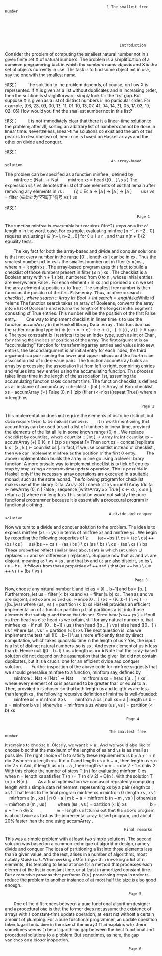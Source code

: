                                                    1 The smallest free number 







                                                         Introduction 
Consider the problem of computing the smallest natural number not in a given finite set X  of natural numbers. The problem is a simplification of a common programming task in which the numbers name objects and X  is the set of objects currently in use. The task is to find some object not in use, say the one with the smallest name. 

译文：
　　The solution to the problem depends, of course, on how X is represented. If X  is given as a list without duplicates and in increasing order, then the solution is straightforward: simply look for the first gap. But suppose X  is given as a list of distinct numbers in no particular order. For example, 
[08, 23, 09, 00, 12, 11, 01, 10, 13, 07, 41, 04, 14, 21, 05, 17, 03, 19, 02, 06] 
How would you find the smallest number not in this list? 

译文：
　　It is not immediately clear that there is a linear-time solution to the problem; after all, sorting an arbitrary list of numbers cannot be done in linear time. Nevertheless, linear-time solutions do exist and the aim of this pearl is to describe two of them: one is based on Haskell arrays and the other on divide and conquer. 

译文：

                                                     An array-based solution 
The problem can be specified as a function minfree , defined by 
　　minfree	::	[Nat ] → Nat
　　minfree xs	=   head ([0 .. ] \\ xs )
The expression us \\ vs denotes the list of those elements of us that remain
after removing any elements in vs :
　　(\\)	::	Eq a => [a ] → [a ] → [a ]
　　us \\ vs	=   filter (∈此处为“不属于”符号 vs ) us

译文：

                                                                 Page 1



	              
The function minfree  is executable but requires Θ(n^2) steps on a list of length n in the worst case. For example, evaluating minfree [n −1, n −2 .. 0] requires evaluating i ∈ [n−1, n−2 .. 0] for 0 ≤ i  ≤ n , and thus n(n + 1)/2 
equality tests. 

　　The key fact for both the array-based and divide and conquer solutions is that not every number in the range [0 .. length xs ] can be in xs . Thus the smallest number not in xs is the smallest number not in filter (≤ n )xs , where n  = length xs . The array-based program uses this fact to build a checklist of those numbers present in filter (≤ n ) xs . The checklist is a Boolean array with n + 1 slots, numbered from 0 to n , whose initial entries are everywhere False . For each element x in xs and provided x ≤ n we set the array element at position x to True . The smallest free number is then found as the position of the first False entry. Thus, minfree = search *checklist , where 
search	::	Array Int Bool → Int
search	=   length*takeWhile id *elems
The function search takes an array of Booleans, converts the array into a list of Booleans and returns the length of the longest initial segment consisting of True entries. This number will be the position of the first False entry. 
　　One  way  to  implement  checklist  in  linear  time  is  to  use  the  function accumArray in the Haskell library Data .Array . This function has the rather daunting type 
Ix i => (e → v → e ) → e → (i , i ) → [(i , v )] → Array i e 
The type constraint Ix  i  restricts i  to be an Index  type, such as Int  or Char , for naming the indices or positions of the array. The first argument is an “accumulating” function for transforming array entries and values into new entries, the second argument is an initial entry for each index, the third argument is a pair naming the lower and upper indices and the fourth is an association list of index-value pairs. The function accumArray  builds an array by processing the association list from left to right, combining entries and values into new entries using the accumulating function. This process takes linear time in the length of the association list, assuming the accumulating function takes constant time. 
The function checklist is defined as an instance of accumArray : 
checklist	::	[Int ] → Array Int Bool
checklist xs	=   accumArray (∨) False (0, n )
                    (zip (filter (<=n)xs)(repeat True))
                    where n = length xs


                                                                   Page 2


This implementation does not require the elements of xs to be distinct, but does require them to be natural numbers. 
　　It is worth mentioning that accumArray  can be used to sort a list of numbers in linear time, provided the elements of the list all lie in some known range (0, n ). We replace checklist by countlist , where 
countlist	::	[Int ] → Array Int Int
countlist xs	=   accumArray (+) 0 (0, n ) (zip xs (repeat 1))
Then sort xs = concat [replicate k x  | (x , k ) ← countlist xs ]. In fact, if we use countlist instead of checklist , then we can implement minfree as the position of the first 0 entry. 
　　The above implementation builds the array in one go using a clever library function. A more prosaic way to implement checklist is to tick off entries step by step using a constant-time update operation. This is possible in Haskell only if the necessary array operations are executed in a suitable monad, such as the state monad. The following program for checklist makes use of the library Data .Array .ST : 
checklist xs 	=   runSTArray (do 
{a ← newArray (0, n ) False ; 
sequence [writeArray a x True  | x ← xs , x ≤ n ]; return a }) 
where n = length xs 
This solution would not satisfy the pure functional programmer because it is essentially a procedural program in functional clothing. 

                                                    A divide and conquer solution 
Now we turn to a divide and conquer solution to the problem. The idea is to express minfree (xs ++ys ) in terms of minfree xs and minfree ys . We begin by recording the following properties of \\: 
　　(as++bs ) \\ cs	    =   (ac \\ cs) ++ (bs \\ cs )
　  as\\(bs ++ cs )	    =   (as \\ bs ) \\ cs
    (as \\ bs ) \\ cs	=   (as \\ cs ) \\ bs
These properties reflect similar laws about sets in which set union ∪ replaces ++ and set difference \ replaces \\. Suppose now that as and vs are disjoint, meaning as \\ vs = as , and that bs and us are also disjoint, so bs \\ us = bs . It follows from these properties of ++ and \\ that 
(as ++ bs ) \\ (us ++ vs )	+ (bs \\ vs )



                                                                Page 3


Now, choose any natural number b and let as  = [0 .. b−1] and bs  = [b..]. Furthermore, let us = filter (< b) xs and vs = filter (≥ b) xs . Then as and vs are disjoint, and so are bs and us . Hence 
[0 .. ] \\ xs	 = ([0..b-1 ] \\ vs ) ++([b..]\\vs)
                   where (us , vs ) = partition (< b) xs 
Haskell provides an efficient implementation of a function partition p that partitions a list into those elements that satisfy p and those that do not. Since 
head(xs++ ys ) 	=   if  null xs  then head ys  else head xs 
we obtain, still for any natural number b, that 
minfree xs 	=   if  null ([0 .. b−1] \\ us ) 
                then head ([b .. ] \\ vs ) 
                else head ([0 .. ] \\ us ) 
                where (us , vs ) = partition (< b) xs 
The next question is: can we implement the test null ([0 .. b−1] \\ us ) more efficiently than by direct computation, which takes quadratic time in the length of us ? Yes, the input is a list of distinct natural numbers, so is us . And every element of us is less than b. Hence 
null ([0 .. b−1] \\ us 	≡   length us ==   b 
Note that the array-based solution did not depend on the assumption that the given list did not contain duplicates, but it is a crucial one for an efficient divide and conquer solution. 
　　Further inspection of the above code for minfree suggests that we should generalise minfree to a function, minfrom say, defined by 
　　minfrom	::	Nat → [Nat ] → Nat
　　minfrom a xs	=   head ([a .. ] \\ xs )
where every element of xs  is assumed to be greater than or equal to a .
Then, provided b is chosen so that both length us and length vs are less than
length xs , the following recursive definition of minfree is well-founded:
　　minfree xs	=   minfrom 0 xs
　　minfrom a xs	|	null xs	=   a
                    |	length us    b − a	=   minfrom b vs
                    |	otherwise	=   minfrom a us
where (us , vs ) = partition (< b) xs 


                                                            Page 4

          
                                                    The smallest free number	
It remains to choose b. Clearly, we want b > a . And we would also like to choose b so that the maximum of the lengths of us and vs is as small as possible. The right choice of b to satisfy these requirements is 
b	=   a + 1 + n div 2
where n = length xs . If n = 0 and length us < b − a , then length us ≤ n div 2 < n 
And, if length us = b − a , then 
length vs = n − n div 2 − 1 ≤ n div 2 
With this choice the number of steps T (n ) for evaluating minfrom  0  xs when n  = length xs satisfies T (n ) = T (n div 2) + Θ(n ), with the solution T (n ) = Θ(n ). 
　　As a final optimisation we can avoid repeatedly computing length with a simple data refinement, representing xs by a pair (length xs , xs ). That leads to the final program 
  minfree xs	        =	minfrom 0 (length xs , xs )
　minfrom a (n , xs )	|	n	0	=   a
                        |	m    b − a	=   minfrom b (n − m , vs )
                        |	otherwise	=   minfrom a (m , us )
　　                        where (us , vs )	=   partition (< b) xs
　　　　　                        b	    =   a + 1 + n div 2
　　　　　                        m	    =   length us
It turns out that the above program is about twice as fast as the incremental array-based program, and about 20% faster than the one using accumArray . 


                                                           Final remarks 
This was a simple problem with at least two simple solutions. The second solution was based on a common technique of algorithm design, namely divide and conquer. The idea of partitioning a list into those elements less than a given value, and the rest, arises in a number of algorithms, most notably Quicksort. When seeking a Θ(n ) algorithm involving a list of n elements, it is tempting to head at once for a method that processes each element of the list in constant time, or at least in amortized constant time. But a recursive process that performs Θ(n ) processing steps in order to reduce the problem to another instance of at most half the size is also good enough. 


                                                             Page 5


　　One of the differences between a pure functional algorithm designer and a procedural one is that the former does not assume the existence of arrays with a constant-time update operation, at least not without a certain amount of plumbing. For a pure functional programmer, an update operation takes logarithmic time in the size of the array.1 That explains why there sometimes seems to be a logarithmic gap between the best functional and procedural solutions to a problem. But sometimes, as here, the gap vanishes on a closer inspection. 
                                                                

 
                                                             Page 6
